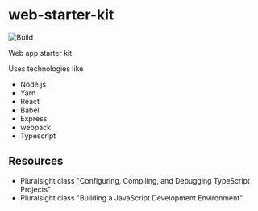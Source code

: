 # web-starter-kit
![Build](https://github.com/josellausas/web-starter-kit/workflows/Build/badge.svg)

Web app starter kit

Uses technologies like
- Node.js
- Yarn
- React
- Babel
- Express
- webpack
- Typescript

## Resources
- Pluralsight class "Configuring, Compiling, and Debugging TypeScript Projects"
- Pluralsight class "Building a JavaScript Development Environment"
